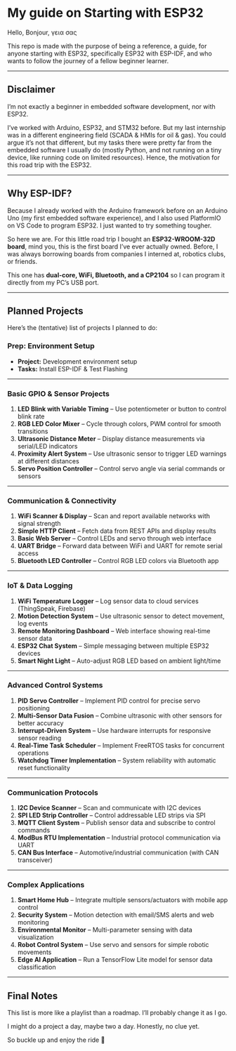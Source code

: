 # My guide on Starting with ESP32

Hello, Bonjour, γεια σας  

This repo is made with the purpose of being a reference, a guide, for anyone starting with ESP32, specifically ESP32 with ESP-IDF, and who wants to follow the journey of a fellow beginner learner.  

---

## Disclaimer  

I’m not exactly a beginner in embedded software development, nor with ESP32.  

I’ve worked with Arduino, ESP32, and STM32 before. But my last internship was in a different engineering field (SCADA & HMIs for oil & gas). You could argue it’s not that different, but my tasks there were pretty far from the embedded software I usually do (mostly Python, and not running on a tiny device, like running code on limited resources). Hence, the motivation for this road trip with the ESP32.  

---

## Why ESP-IDF?  

Because I already worked with the Arduino framework before on an Arduino Uno (my first embedded software experience), and I also used PlatformIO on VS Code to program ESP32. I just wanted to try something tougher.  

So here we are. For this little road trip I bought an **ESP32-WROOM-32D board**, mind you, this is the first board I’ve ever actually owned. Before, I was always borrowing boards from companies I interned at, robotics clubs, or friends.  

This one has **dual-core, WiFi, Bluetooth, and a CP2104** so I can program it directly from my PC’s USB port.  

---

## Planned Projects  

Here’s the (tentative) list of projects I planned to do:  

### Prep: Environment Setup  

- **Project:** Development environment setup
- **Tasks:** Install ESP-IDF & Test Flashing

---

### Basic GPIO & Sensor Projects  

1. **LED Blink with Variable Timing** – Use potentiometer or button to control blink rate  
2. **RGB LED Color Mixer** – Cycle through colors, PWM control for smooth transitions  
3. **Ultrasonic Distance Meter** – Display distance measurements via serial/LED indicators  
4. **Proximity Alert System** – Use ultrasonic sensor to trigger LED warnings at different distances  
5. **Servo Position Controller** – Control servo angle via serial commands or sensors  

---

### Communication & Connectivity  

1. **WiFi Scanner & Display** – Scan and report available networks with signal strength  
2. **Simple HTTP Client** – Fetch data from REST APIs and display results  
3. **Basic Web Server** – Control LEDs and servo through web interface  
4. **UART Bridge** – Forward data between WiFi and UART for remote serial access  
5. **Bluetooth LED Controller** – Control RGB LED colors via Bluetooth app  

---

### IoT & Data Logging  

1. **WiFi Temperature Logger** – Log sensor data to cloud services (ThingSpeak, Firebase)  
2. **Motion Detection System** – Use ultrasonic sensor to detect movement, log events  
3. **Remote Monitoring Dashboard** – Web interface showing real-time sensor data  
4. **ESP32 Chat System** – Simple messaging between multiple ESP32 devices  
5. **Smart Night Light** – Auto-adjust RGB LED based on ambient light/time  

---

### Advanced Control Systems  

1. **PID Servo Controller** – Implement PID control for precise servo positioning  
2. **Multi-Sensor Data Fusion** – Combine ultrasonic with other sensors for better accuracy  
3. **Interrupt-Driven System** – Use hardware interrupts for responsive sensor reading  
4. **Real-Time Task Scheduler** – Implement FreeRTOS tasks for concurrent operations  
5. **Watchdog Timer Implementation** – System reliability with automatic reset functionality  

---

### Communication Protocols  

1. **I2C Device Scanner** – Scan and communicate with I2C devices  
2. **SPI LED Strip Controller** – Control addressable LED strips via SPI  
3. **MQTT Client System** – Publish sensor data and subscribe to control commands  
4. **ModBus RTU Implementation** – Industrial protocol communication via UART  
5. **CAN Bus Interface** – Automotive/industrial communication (with CAN transceiver)  

---

### Complex Applications  

1. **Smart Home Hub** – Integrate multiple sensors/actuators with mobile app control  
2. **Security System** – Motion detection with email/SMS alerts and web monitoring  
3. **Environmental Monitor** – Multi-parameter sensing with data visualization  
4. **Robot Control System** – Use servo and sensors for simple robotic movements  
5. **Edge AI Application** – Run a TensorFlow Lite model for sensor data classification  

---

## Final Notes  

This list is more like a playlist than a roadmap. I’ll probably change it as I go.  

I might do a project a day, maybe two a day. Honestly, no clue yet.  

So buckle up and enjoy the ride 🚀  
